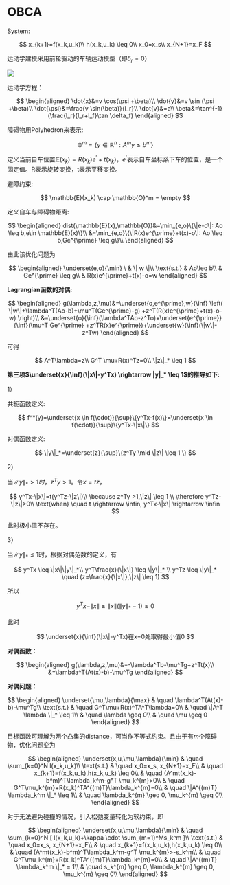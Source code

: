 # OBCA

System:

$$
x_{k+1}=f(x_k,u_k)\\
h(x_k,u_k) \leq 0\\
x_0=x_s\\
x_{N+1}=x_F
$$

运动学建模采用前轮驱动的车辆运动模型（即$\delta_r=0$）

![](https://pic3.zhimg.com/v2-90c5d4da07dea2cf033f18f21bc0bfba_r.jpg)

运动学方程：

$$
\begin{aligned}
\dot{x}&=v \cos(\psi +\beta)\\
\dot{y}&=v \sin (\psi +\beta)\\
\dot{\psi}&=\frac{v \sin(\beta)}{l_r}\\
\dot{v}&=a\\
\beta&=\tan^{-1}(\frac{l_r}{l_r+l_f}\tan \delta_f)
\end{aligned}
$$

障碍物用Polyhedron来表示:

$$
\mathbb{O}^m=\{ y\in \mathbb{R}^n:A^my \leq b^m \}
$$

定义当前自车位置$\mathbb{E}(x_k)=R(x_k)e^{\prime}+t(x_k)$，$e^{\prime}$表示自车坐标系下车的位置，是一个固定值。R表示旋转变换，t表示平移变换。

避障约束:

$$
\mathbb{E}(x_k) \cap \mathbb{O}^m = \empty
$$

定义自车与障碍物距离:

$$
\begin{aligned}
dist(\mathbb{E}(x),\mathbb{O})&=\min_{e,o}\{\|e-o\|: Ao \leq b,e\in \mathbb{E}(x)\}\\
&=\min_{e,o}\{\|R(x)e^{\prime}+t(x)-o\|: Ao \leq b,Ge^{\prime} \leq g\}\\
\end{aligned}
$$

由此该优化问题为

$$
\begin{aligned}
\underset{e,o}{\min} \ & \| w \|\\
\text{s.t.} & Ao\leq b\\
& Ge^{\prime} \leq g\\
& R(x)e^{\prime}+t(x)-o=w
\end{aligned}
$$

**Lagrangian函数的对偶:**

$$
\begin{aligned}
g(\lambda,z,\mu)&=\underset{o,e^{\prime},w}{\inf} \left( \|w\|+\lambda^T(Ao-b)+\mu^T(Ge^{\prime}-g)
+z^T(R(x)e^{\prime}+t(x)-o-w) \right)\\
&=\underset{o}{\inf}(\lambda^TAo-z^To)+\underset{e^{\prime}}{\inf}(\mu^T Ge^{\prime}
+z^TR(x)e^{\prime})+\underset{w}{\inf}(\|w\|-z^Tw)
\end{aligned}
$$

可得

$$
A^T\lambda=z\\
G^T \mu+R(x)^Tz=0\\
\|z\|_* \leq 1
$$

**第三项$\underset{x}{\inf}(\|x\|-y^Tx) \rightarrow |y|_* \leq 1$的推导如下:**

1）

共轭函数定义:

$$
f^*(y)=\underset{x \in f(\cdot)}{\sup}\{y^Tx-f(x)\}=\underset{x \in f(\cdot)}{\sup}\{y^Tx-\|x\|\}
$$

对偶函数定义:

$$
\|y\|_*=\underset{z}{\sup}\{z^Ty \mid \|z\| \leq 1 \}
$$

2）

当$\|y\|_* > 1时$，$z^Ty >1$。令$x=tz$，

$$
y^Tx-\|x\|=t(y^Tz-\|z\|)\\
\because z^Ty >1,\|z\| \leq 1 \\
\therefore y^Tz-\|z\|>0\\
\text{when} \quad t \rightarrow \infin, y^Tx-\|x\| \rightarrow \infin
$$

此时极小值不存在。

3）

当$\|y\|_* \leq 1$时，根据对偶范数的定义，有

$$
y^Tx \leq \|x\|\|y\|_*\\
y^T\frac{x}{\|x\|} \leq \|y\|_* \\
y^Tz \leq \|y\|_* \quad (z=\frac{x}{\|x\|},\|z\| \leq 1)
$$

所以

$$
y^Tx-\|x\| \leq \|x\|(\|y\|_*-1)\leq 0
$$

此时

$$
\underset{x}{\inf}(\|x\|-y^Tx)在x=0处取得最小值0
$$

**对偶函数：**

$$
\begin{aligned}
g(\lambda,z,\mu)&=-\lambda^Tb-\mu^Tg+z^Tt(x)\\
&=\lambda^T(At(x)-b)-\mu^Tg
\end{aligned}
$$

**对偶问题：**

$$
\begin{aligned}
\underset{\mu,\lambda}{\max} & \quad \lambda^T(At(x)-b)-\mu^Tg\\
\text{s.t.} & \quad G^T\mu+R(x)^TA^T\lambda=0\\
& \quad \|A^T \lambda \|_* \leq 1\\
& \quad \lambda \geq 0\\
& \quad \mu \geq 0
\end{aligned}
$$

目标函数可理解为两个凸集的distance，可当作不等式约束。且由于有$m$个障碍物，优化问题变为

$$
\begin{aligned}
\underset{x,u,\mu,\lambda}{\min} & \quad \sum_{k=0}^N l(x_k,u_k)\\
\text{s.t.} & \quad x_0=x_s, x_{N+1}=x_F\\
& \quad x_{k+1}=f(x_k,u_k),h(x_k,u_k) \leq 0\\
& \quad (A^mt(x_k)-b^m)^T\lambda_k^m-g^T \mu_k^{m}>0\\
& \quad G^T\mu_k^{m}+R(x_k)^TA^{(m)T}\lambda_k^{m}=0\\
& \quad \|A^{(m)T} \lambda_k^m \|_* \leq 1\\
& \quad \lambda_k^{m} \geq 0, \mu_k^{m} \geq 0\\
\end{aligned}
$$

对于无法避免碰撞的情况，引入松弛变量转化为软约束，即

$$
\begin{aligned}
\underset{x,u,\mu,\lambda}{\min} & \quad \sum_{k=0}^N [ l(x_k,u_k)+\kappa \cdot
\sum_{m=1}^Ms_k^m ]\\
\text{s.t.} & \quad x_0=x_s, x_{N+1}=x_F\\
& \quad x_{k+1}=f(x_k,u_k),h(x_k,u_k) \leq 0\\
& \quad (A^mt(x_k)-b^m)^T\lambda_k^m-g^T \mu_k^{m}>-s_k^m\\
& \quad G^T\mu_k^{m}+R(x_k)^TA^{(m)T}\lambda_k^{m}=0\\
& \quad \|A^{(m)T} \lambda_k^m \|_* = 1\\
& \quad s_k^{m} \geq 0, \lambda_k^{m} \geq 0, \mu_k^{m} \geq 0\\
\end{aligned}
$$
